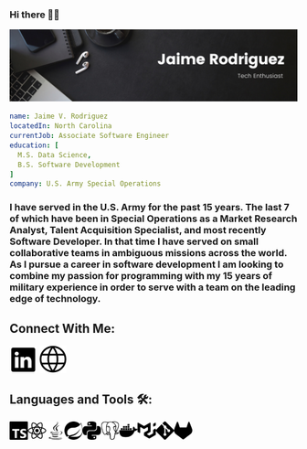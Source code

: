 ### Hi there 👋🏽

<img src = "/assets/header.png">

```yaml
name: Jaime V. Rodriguez
locatedIn: North Carolina
currentJob: Associate Software Engineer
education: [
  M.S. Data Science,
  B.S. Software Development
]
company: U.S. Army Special Operations
```

### 
### I have served in the U.S. Army for the past 15 years. The last 7 of which have been in Special Operations as a Market Research Analyst, Talent Acquisition Specialist, and most recently Software Developer. In that time I have served on small collaborative teams in ambiguous missions across the world. As I pursue a career in software development I am looking to combine my passion for programming with my 15 years of military experience in order to serve with a team on the leading edge of technology.

## Connect With Me:
<a href="www.linkedin.com/jaime-v-rodriguez"><img src="/assets/linkedin_icon.png/"></a>
<a href="www.jaime-v-rodriguez.com"><img src="/assets/web.png"></a>


## Languages and Tools 🛠:
<img align="left" height="32" width="32" alt="Typescript" src="/assets/typescript.svg" />
<img align="left" height="32" width="32" alt="React" src="/assets/react.svg" />
<img align="left" height="32" width="32" alt="Java" src="/assets/java.png" />
<img align="left" height="32" width="32" alt="Spring" src="/assets/spring.svg" />
<img align="left" height="32" width="32" alt="Python" src="/assets/python.svg" />
<img align="left" height="32" width="32" alt="PostgreSQL" src="/assets/postgresql.svg" />
<img align="left" height="32" width="32" alt="Docker" src="/assets/docker.svg" />
<img align="left" height="32" width="32" alt="MUI" src="/assets/mui.svg" />
<img align="left" height="32" width="32" alt="Git" src="/assets/git.svg" />
<img align="left" height="32" width="32" alt="GitLab" src="/assets/gitlab.svg" />







